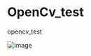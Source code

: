 # OpenCv_test
 opencv_test

![image](https://user-images.githubusercontent.com/12512309/71470866-f4362b80-2810-11ea-9e14-d53bd2633c5c.png)
